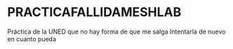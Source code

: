 # PRACTICAFALLIDAMESHLAB
Práctica de la UNED que no hay forma de que me salga 
Intentarla de nuevo en cuanto pueda
